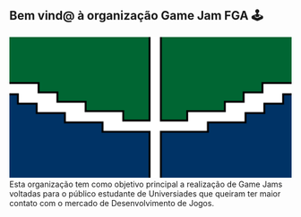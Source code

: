 ## Bem vind@ à organização Game Jam FGA 🕹️

![Logo da Universidade de Brasília em Pixel Art](./../assets/images/logo.png)
Esta organização tem como objetivo principal a realização de Game Jams voltadas para o público estudante de Universiades que queiram ter maior contato com o mercado de Desenvolvimento de Jogos.

<!--

**Here are some ideas to get you started:**

🙋‍♀️ A short introduction - what is your organization all about?
🌈 Contribution guidelines - how can the community get involved?
👩‍💻 Useful resources - where can the community find your docs? Is there anything else the community should know?
🍿 Fun facts - what does your team eat for breakfast?
🧙 Remember, you can do mighty things with the power of [Markdown](https://docs.github.com/github/writing-on-github/getting-started-with-writing-and-formatting-on-github/basic-writing-and-formatting-syntax)
-->
